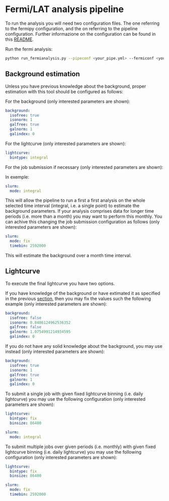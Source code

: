 # Fermi/LAT analysis pipeline

To run the analysis you will need two configuration files. The one referring to the fermipy configuration, and the on referring to the pipeline configuration. Further informazione on the configuration can be found in this [README](templates/README.md).

Run the fermi analysis:
```bash
python run_fermianalysis.py --pipeconf <your_pipe.yml> --fermiconf <your_fermianalysis.yml>
```

## Background estimation

Unless you have previous knowledge about the background, proper estimation with this tool should be configured as follows:

For the background (only interested parameters are shown):

```yaml
background:
  isofree: true
  isonorm: 1
  galfree: true
  galnorm: 1 
  galindex: 0
```

For the lightcurve (only interested parameters are shown):

```yaml
lightcurve:
  bintype: integral
```

For the job submission if necessary (only interested parameters are shown):

In exemple:

```yaml
slurm:
  mode: integral
```

This will allow the pipeline to run a first a first analysis on the whole selected time interval (integral, i.e. a single point) to estimate the background parameters. If your analysis comprises data for longer time periods (i.e. more than a month) you may want to perform this monthly. You can achive this changing the job submission configuration as follows (only interested parameters are shown):

```yaml
slurm:
  mode: fix
  timebin: 2592000
```

This will estimate the background over a month time interval.

## Lightcurve

To execute the final lightcurve you have two options.

If you have knowledge of the background or have extimated it as specified in the previous [section](#background-estimation), then you may fix the values such the following example (only interested parameters are shown):

```yaml
background:
  isofree: false
  isonorm: 0.8486124962536352
  galfree: false
  galnorm: 1.0754991214934595
  galindex: 0
```

If you do not have any solid knowledge about the background, you may use instead (only interested parameters are shown):

```yaml
background:
  isofree: true
  isonorm: 1
  galfree: true
  galnorm: 1 
  galindex: 0
```

To submit a single job with given fixed lightcurve binning (i.e. daily lightcurve) you may use the following configuration (only interested parameters are shown):

```yaml
lightcurve:
  bintype: fix
  binsize: 86400

slurm:
  mode: integral
```

To submit multiple jobs over given periods (i.e. monthly) with given fixed lightcurve binning (i.e. daily lightcurve) you may use the following configuration (only interested parameters are shown):

```yaml
lightcurve:
  bintype: fix
  binsize: 86400

slurm:
  mode: fix
  timebin: 2592000
```
